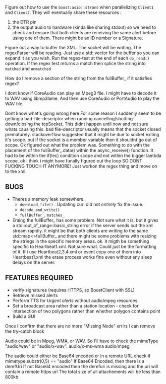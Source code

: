 Figure out how to use the `boost:asio::strand` when parallelizing `Client1` and `Client2`. They will eventually share these resources :
1. the DTR pin
2. the output audio to hardware (kinda like sharing stdout)
so we need to check and ensure that both clients are receiving the same alert before using one of them. There might be an ID number or a Signature.

Figure out a way to buffer the XML. 
The socket will be writing. The regexParser will be reading. 
Just use a std::vector<char> for the buffer so you can expand it as you wish. 
Run the regex-test at the end of each `do_read()` operation. 
If the regex test returns a match then splice the string into `matched` and `unmatched`


How do I remove a section of the string from the fullBuffer_ if it satisfies regex?

I dont know if CoreAudio can play an Mpeg3 file. I might have to decode it to WAV using libmp3lame. And then use CoreAudio or PortAudio to play the WAV file. 

Dont know what's going wrong here
For some reason I suddenly seem to be getting a bad-file-descriptor when running cancelling/shutting-down/closing the tcpSocket. This didnt happen until now and not sure whats causing this. 
bad file-descriptor usually means that the socket closed prematurely. stackoverflow suggested that it might be due to socket exiting it's scope. but if the socket is a member variable then it shouldnt go out of scope.
Ok figured out what the problem was.
Something to do with the placement of the fullBuffer_.data() within the async_receive() function. It had to be within the if(!ec) condition scope and not within the bigger lambda scope.
ok i think i might have funally figured out the loop
SO DONT FUCKING TOUCH IT ANYMORE! Just workon the regex thing and move on to the xml

## BUGS
* Theres a memory leak somewhere. 
    - `download_file()` . Updating curl did not _entirely_ fix the issue. 
    - `decode_and_write()`  
    - `fullBuffer_`, `matches_`
* Eraing the fullBuffer_ has some problem. Not sure what it is. but it gives a std::out_of_range::basic_string error if the server sends out the xml stream rapidly. it might be that both clients are writing to the same std::map<>fullBuffer_ and there might be some problems with resizing the strings in the specific memory areas. 
ok. it migth be something specific to Heartbeat1.xml. Not sure what. Could just be the formatting of it. If i use Heartbeat2,3,4.xml or event copy one of them into Heartbeat1.xml the erase process works fine even without any sleep delays on the server.

## FEATURES REQUIRED
* verify signatures (requires HTTPS, so BoostClient with SSL)
* Retrieve missed alerts 
* Perform TTS for _Urgent alerts_ without audio/mpeg resources
* Set a broadcast area rather than a station location - check for intersection of two polygons rather than whether polygon contains point
* Build a GUI


Once I confirm that there are no more "Missing Node" errirs I can remove the try-catch block

Audio could be in Mpeg, WMA, or WAV. So I'll have to check the mimeType 
    "audio/wav" or "audio/x-wav".
    audio/x-ms-wma
    audio/mpeg

The audio could either be Base64 encoded or in a remote URL
check if mimetype.substr(0,5) == "audio"
If Base64 Encoded, then there is a derefUri
If not Base64 encoded then the derefuri is missing and the uri will contain a remote https url
The total size of all attachements will be less than 800kb
